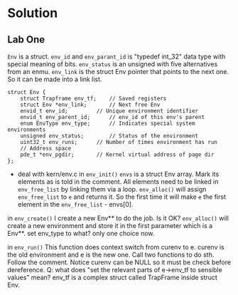 # Solution
## Lab One

`Env` is a struct. `env_id` and `env_parant_id` is "typedef int_32" data type with special meaning of bits. 
`env_status` is an unsigned with five alternatives from an enmu.
`env_link` is the struct Env pointer that points to the next one. So it can be made into a link list. 

```
struct Env {
	struct Trapframe env_tf;	// Saved registers
	struct Env *env_link;		// Next free Env
	envid_t env_id;			// Unique environment identifier
	envid_t env_parent_id;		// env_id of this env's parent
	enum EnvType env_type;		// Indicates special system environments
	unsigned env_status;		// Status of the environment
	uint32_t env_runs;		// Number of times environment has run
	// Address space
	pde_t *env_pgdir;		// Kernel virtual address of page dir
};
```

- deal with kern/env.c
in `env_init()`
`envs` is a struct Env array. Mark its elements as is told in the comment. 
All elements need to be linked in `env_free_list` by linking them via a loop.
`env_alloc()` will assign `env_free_list` to `e` and returns it. So the first time it will make `e` the first element in the `env_free_list` - envs[0].

in `env_create()`
I create a new Env** to do the job. Is it OK?
`env_alloc()` will create a new environment and store it in the first parameter which is a Env**.
 set env_type to what? only one choice now.

 in `env_run()`
 This function does context switch from curenv to e. 
 curenv is the old environment and e is the new one. 
 Call two functions to do sth. Follow the comment.
 Notice curenv can be NULL so it must be check before dereference.
 Q: what does "set the relevant parts of e->env_tf to sensible values" mean?
 env_tf is a complex struct called TrapFrame inside struct Env. 

